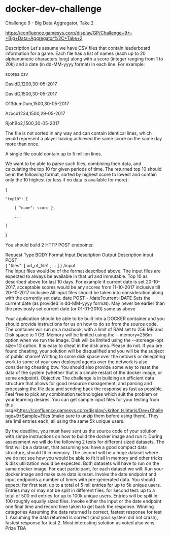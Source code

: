# docker-dev-challenge
Challenge 9 - Big Data Aggregator, Take 2

https://confluence.gamesys.corp/display/GP/Challenge+9+-+Big+Data+Aggregator%2C+Take+2

Description
Let's assume we have CSV files that contain leaderboard information for a game. Each file has a list of names (each up to 20 alphanumeric characters long) along with a score (integer ranging from 1 to 20k) and a date (in dd-MM-yyyy format) in each line. For example: 

scores.csv

DavidD,1200,30-05-2017

DavidD,1500,30-05-2017

O13dumDum,1500,30-05-2017

Azxcd1234,1500,29-05-2017

RjohBo2,1500,30-05-2017


The file is not sorted in any way and can contain identical lines, which would represent a player having achieved the same score on the same day more than once. 

A single file could contain up to 5 million lines.


We want to be able to parse such files, combining their data, and calculating the top 10 for given periods of time.
The returned top 10 should be in the following format, sorted by highest score to lowest and contain only the 10 highest (or less if no data is available for more):

{

    "top10": [
    
        { "name": score },
	
        ...
	
    ]
    
}


You should build 2 HTTP POST endpoints:

Request
Type
BODY
Format
Input Description
Output Description
input	POST	
{
	"files": [
		url_of_file1 ,
		...
	]
}
/input	
The input files would be of the format described above. The input files are expected to always be available in that url and immutable.
Top 10 as described above for last 10 days. For example if current date is set 20-10-2017, acceptable scores would be any scores from 11-10-2017 inclusive till 20-10-2017 inclusive
All input files should be taken into consideration along with the currently set date.
date	POST	-	/date?current=DATE	Sets the current date (as provided in dd-MM-yyyy format). May never be earlier than the previously set current date (or 01-01-2010)	
same as above

Your application should be able to be built into a DOCKER container and you should provide instructions for us on how to do so from the source code. The container will run on a macbook, with a limit of RAM set to 256 MB and Disk space to 1 GB.
Memory will be limited using the --memory=256m option when we run the image.
Disk will be limited using the --storeage-opt size=1G option. It is easy to cheat in the disk area. Please do not. If you are found cheating, your solution will be disqualified and you will be the subject of public shame! Writting to some disk space over the netowrk or delegating work to some of your own deployed agents over the network is also considering cheating btw. 
You should also provide some way to reset the data of the system (whether that is a simple restart of the docker image, or some endpoint).
Objective
The challenge is in building an efficient data structure that allows for good resource management, and parsing and processing the file data and sending back the response as fast as possible.
Feel free to pick any combination technologies which suit the problem or your learning desires.
You can get sample input files for your testing from this page:https://confluence.gamesys.corp/display/~kriton.tsintaris/Dev+Challenge+9+Sample+Files (make sure to unzip them before using them). They are 1mil entries each, all using the same 5k unique users.

By the deadline, you must have sent us the source code of your solution with simpe instructions on how to build the docker image and run it. 
During assesement we will do the following 2 tests for different sized datasets. The first will be a dataset, that assuming you have a good compact data structure, should fit in memory. The second will be a huge dataset where we do not see how you would be able to fit it all in memory and other tricks & disk utilization would be expected. Both datasets will have to run on the same docker image.
For eact participant, for each dataset we will:
Run your docker image and make sure data is reset.
Invoke the date endpoint and input endpoints a number of times with pre-generated data. You should expect:
for first test: up to a total of 5 mil entries for up to 5k unique users. Entries may or may not be split in different files.
for second test: up to a total of 500 mil entries for up to 100k unique users. Entries will be split in 100 roughly equally sized files.
Invoke either the input or the date endpoint one final time and record time taken to get back the response.
Winning categories
Assuming the data returned is correct, fastest response for test 1.
Assuming the data returned is correct (and your system did not crash), fastest response for test 2.
Most interesting solution as voted also wins.
Prize
TBA
